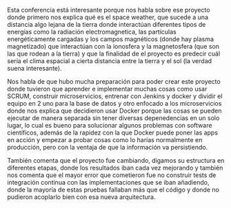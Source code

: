 Esta conferencia está interesante porque nos habla sobre ese proyecto donde primero nos explica qué es el space weather, que sucede a una distancia algo lejana de la tierra donde interactúan diferentes tipos de energías como la radiación electromagnetica, las partículas energéticamente cargadas y los campos magnéticos (donde hay plasma magnetizado) que interactúan con la ionosfera y la magnetosfera (que son las que rodean a la tierra) y que la finalidad de el proyecto es predecir cuál sería el clima espacial a cierta distancia entre la tierra y el sol (la verdad suena interesante).

Nos habla de que hubo mucha preparación para poder crear este proyecto donde tuvieron que aprender e implementar muchas cosas como usar SCRUM, construir microservicios, entrenar con Jenkins y docker y dividir el equipo en 2 uno para la base de datos y otro enfocado a los microservicios donde nos explica que decidieron usar Docker porque las cosas se pueden ejecutar de manera separada sin tener diversas depenedencias en un solo lugar, lo cual es bueno para solucionar algunos problemas con software científicos, además de la rapidez con la que Docker puede poner las apps en acción y empezar a probar cosas como lo harías normalmente en producción, pero con la  ventaja de que la información va persistiendo.

También comenta que el proyecto fue cambiando, digamos su estructura en diferentes etapas, donde los resultados iban cada vez mejorando y también nos comenta que el mayor error que cometieron fue no construir tests de integración continua con las implementaciones que se iban añadiendo, donde la mayoría de estas pruebas fallaban más que el código y donde no pudieron acoplarlo bien con esa nueva arquitectura.